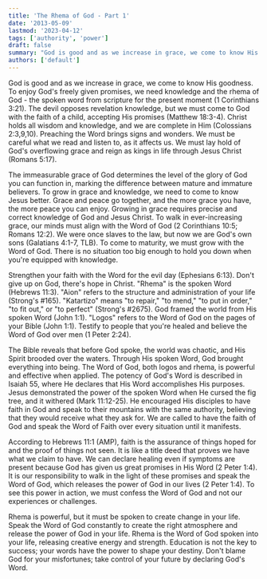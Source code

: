 ```yaml
---
title: 'The Rhema of God - Part 1'
date: '2013-05-09'
lastmod: '2023-04-12'
tags: ['authority', 'power']
draft: false
summary: "God is good and as we increase in grace, we come to know His goodness. To enjoy God's freely given promises, we need knowledge and the rhema of God - the spoken word from scripture for the present moment (1 Corinthians 3:21)."
authors: ['default']
---
```


God is good and as we increase in grace, we come to know His goodness. To enjoy God's freely given promises, we need knowledge and the rhema of God - the spoken word from scripture for the present moment (1 Corinthians 3:21). The devil opposes revelation knowledge, but we must come to God with the faith of a child, accepting His promises (Matthew 18:3-4). Christ holds all wisdom and knowledge, and we are complete in Him (Colossians 2:3,9,10). Preaching the Word brings signs and wonders. We must be careful what we read and listen to, as it affects us. We must lay hold of God's overflowing grace and reign as kings in life through Jesus Christ (Romans 5:17).

The immeasurable grace of God determines the level of the glory of God you can function in, marking the difference between mature and immature believers. To grow in grace and knowledge, we need to come to know Jesus better. Grace and peace go together, and the more grace you have, the more peace you can enjoy. Growing in grace requires precise and correct knowledge of God and Jesus Christ. To walk in ever-increasing grace, our minds must align with the Word of God (2 Corinthians 10:5; Romans 12:2). We were once slaves to the law, but now we are God's own sons (Galatians 4:1-7, TLB). To come to maturity, we must grow with the Word of God. There is no situation too big enough to hold you down when you're equipped with knowledge.

Strengthen your faith with the Word for the evil day (Ephesians 6:13). Don't give up on God, there's hope in Christ. "Rhema" is the spoken Word (Hebrews 11:3). "Aion" refers to the structure and administration of your life (Strong's #165). "Katartizo" means "to repair," "to mend," "to put in order," "to fit out," or "to perfect" (Strong's #2675). God framed the world from His spoken Word (John 1:1). "Logos" refers to the Word of God on the pages of your Bible (John 1:1). Testify to people that you're healed and believe the Word of God over men (1 Peter 2:24).

The Bible reveals that before God spoke, the world was chaotic, and His Spirit brooded over the waters. Through His spoken Word, God brought everything into being. The Word of God, both logos and rhema, is powerful and effective when applied. The potency of God's Word is described in Isaiah 55, where He declares that His Word accomplishes His purposes. Jesus demonstrated the power of the spoken Word when He cursed the fig tree, and it withered (Mark 11:12-25). He encouraged His disciples to have faith in God and speak to their mountains with the same authority, believing that they would receive what they ask for. We are called to have the faith of God and speak the Word of Faith over every situation until it manifests.

According to Hebrews 11:1 (AMP), faith is the assurance of things hoped for and the proof of things not seen. It is like a title deed that proves we have what we claim to have. We can declare healing even if symptoms are present because God has given us great promises in His Word (2 Peter 1:4). It is our responsibility to walk in the light of these promises and speak the Word of God, which releases the power of God in our lives (2 Peter 1:4). To see this power in action, we must confess the Word of God and not our experiences or challenges.

Rhema is powerful, but it must be spoken to create change in your life. Speak the Word of God constantly to create the right atmosphere and release the power of God in your life. Rhema is the Word of God spoken into your life, releasing creative energy and strength. Education is not the key to success; your words have the power to shape your destiny. Don't blame God for your misfortunes; take control of your future by declaring God's Word.
